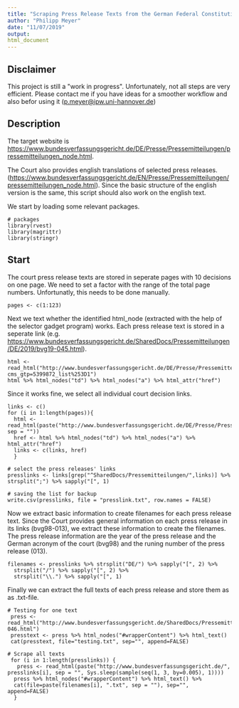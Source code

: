 ```yaml
---
title: "Scraping Press Release Texts from the German Federal Constitutional Court"
author: "Philipp Meyer"
date: "11/07/2019"
output: 
html_document
---
```


## Disclaimer

This project is still a "work in progress". Unfortunately, not all steps are very efficient. Please contact me if you have ideas for a smoother workflow and also befor using it (p.meyer@ipw.uni-hannover.de)  

## Description

The target website is https://www.bundesverfassungsgericht.de/DE/Presse/Pressemitteilungen/pressemitteilungen_node.html. 

The Court also provides english translations of selected press releases. (https://www.bundesverfassungsgericht.de/EN/Presse/Pressemitteilungen/pressemitteilungen_node.html). Since the basic structure of the english version is the same, this script should also work on the english text.  

We start by loading some relevant packages.

```{r}
# packages
library(rvest)
library(magrittr)
library(stringr)

```

## Start

The court press release texts are stored in seperate pages with 10 decisions on one page. We need to set a factor with the range of the total page numbers. Unfortunatly, this needs to be done manually.

```{r}
pages <- c(1:123)
```

Next we text whether the identified html_node (extracted with the help of the selector gadget program) works. Each press release text is stored in a seperate link (e.g. https://www.bundesverfassungsgericht.de/SharedDocs/Pressemitteilungen/DE/2019/bvg19-045.html).

```{r}
html <- read_html("http://www.bundesverfassungsgericht.de/DE/Presse/Pressemitteilungen/pressemitteilungen_node.html?cms_gtp=5399872_list%253D1")
html %>% html_nodes("td") %>% html_nodes("a") %>% html_attr("href")
```

Since it works fine, we select all individual court decision links.

```{r}
links <- c()
for (i in 1:length(pages)){
  html <- read_html(paste("http://www.bundesverfassungsgericht.de/DE/Presse/Pressemitteilungen/pressemitteilungen_node.html",i, sep = ""))
  href <- html %>% html_nodes("td") %>% html_nodes("a") %>% html_attr("href")
  links <- c(links, href)
  }

# select the press releases' links
presslinks <- links[grep("^SharedDocs/Pressemitteilungen/",links)] %>% strsplit(";") %>% sapply("[", 1)

# saving the list for backup
write.csv(presslinks, file = "presslink.txt", row.names = FALSE)
```

Now we extract basic information to create filenames for each press release text. Since the Court provides general information on each press release in its links (bvg98-013), we extract these information to create the filenames. The press release information are the year of the press release and the German acronym of the court (bvg98) and the runing number of the press release (013).

```{r}
filenames <- presslinks %>% strsplit("DE/") %>% sapply("[", 2) %>% 
  strsplit("/") %>% sapply("[", 2) %>% 
  strsplit("\\.") %>% sapply("[", 1)
```

Finally we can extract the full texts of each press release and store them as as .txt-file.

```{r}
# Testing for one text
 press <- read_html("http://www.bundesverfassungsgericht.de/SharedDocs/Pressemitteilungen/DE/2017/bvg17-046.html")
 presstext <- press %>% html_nodes("#wrapperContent") %>% html_text()
 cat(presstext, file="testing.txt", sep="", append=FALSE)
 
# Scrape all texts
 for (i in 1:length(presslinks)) {
   press <- read_html(paste("http://www.bundesverfassungsgericht.de/", presslinks[i], sep = "", Sys.sleep(sample(seq(1, 3, by=0.005), 1))))
  press %>% html_nodes("#wrapperContent") %>% html_text() %>% 
  cat(file=paste(filenames[i], ".txt", sep = ""), sep="", append=FALSE)
  }
```
